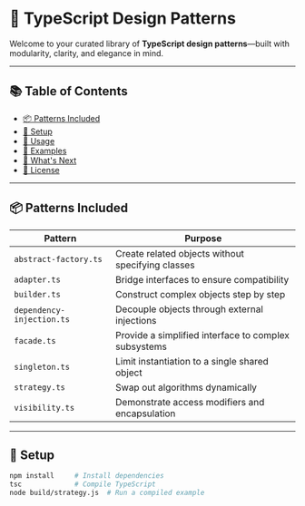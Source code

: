 # 🎨 TypeScript Design Patterns

Welcome to your curated library of **TypeScript design patterns**—built with modularity, clarity, and elegance in mind.

---

## 📚 Table of Contents
- [📦 Patterns Included](#patterns-included)
- [🔧 Setup](#️setup)
- [🚀 Usage](#usage)
- [📸 Examples](#examples)
- [🧭 What's Next](#whats-next)
- [📄 License](#license)

---

## 📦 Patterns Included

| Pattern                   | Purpose                                                                 |
|---------------------------|-------------------------------------------------------------------------|
| `abstract-factory.ts`     | Create related objects without specifying classes                       |
| `adapter.ts`              | Bridge interfaces to ensure compatibility                               |
| `builder.ts`              | Construct complex objects step by step                                  |
| `dependency-injection.ts` | Decouple objects through external injections                           |
| `facade.ts`               | Provide a simplified interface to complex subsystems                    |
| `singleton.ts`            | Limit instantiation to a single shared object                           |
| `strategy.ts`             | Swap out algorithms dynamically                                          |
| `visibility.ts`           | Demonstrate access modifiers and encapsulation                          |

---

## 🔧 Setup

```bash
npm install     # Install dependencies
tsc             # Compile TypeScript
node build/strategy.js  # Run a compiled example
